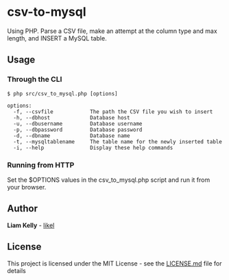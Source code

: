 # csv-to-mysql
Using PHP. Parse a CSV file, make an attempt at the column type and max length, and INSERT a MySQL table.

## Usage
### Through the CLI
```
$ php src/csv_to_mysql.php [options]

options:
  -f, --csvfile            The path the CSV file you wish to insert
  -h, --dbhost             Database host
  -u, --dbusername         Database username
  -p, --dbpassword         Database password
  -d, --dbname             Database name
  -t, --mysqltablename     The table name for the newly inserted table
  -i, --help               Display these help commands
```

### Running from HTTP
Set the $OPTIONS values in the csv_to_mysql.php script and run it from your browser.

## Author

**Liam Kelly** - [likel](https://github.com/likel)

## License

This project is licensed under the MIT License - see the [LICENSE.md](LICENSE.md) file for details
